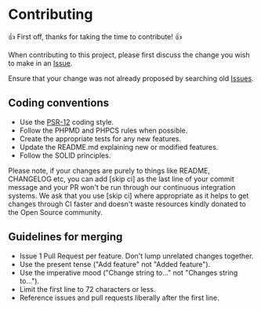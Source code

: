 # Contributing

👍 First off, thanks for taking the time to contribute! 👍

When contributing to this project, please first discuss the change you wish to make in an [Issue](https://github.com/enricodias/Nameize/issues/new).

Ensure that your change was not already proposed by searching old [Issues](https://github.com/enricodias/Nameize/issues).

## Coding conventions

  - Use the [PSR-12](https://www.php-fig.org/psr/psr-12/) coding style.
  - Follow the PHPMD and PHPCS rules when possible.
  - Create the appropriate tests for any new features.
  - Update the README.md explaining new or modified features.
  - Follow the SOLID principles.

Please note, if your changes are purely to things like README, CHANGELOG etc, you can add \[skip ci\] as the last line of your commit message and your PR won't be run through our continuous integration systems. We ask that you use \[skip ci\] where appropriate as it helps to get changes through CI faster and doesn't waste resources kindly donated to the Open Source community.

## Guidelines for merging

  - Issue 1 Pull Request per feature. Don't lump unrelated changes together.
  - Use the present tense ("Add feature" not "Added feature").
  - Use the imperative mood ("Change string to..." not "Changes string to...").
  - Limit the first line to 72 characters or less.
  - Reference issues and pull requests liberally after the first line.